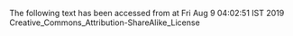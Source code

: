 The following text has been accessed from at Fri Aug 9 04:02:51 IST 2019
Creative_Commons_Attribution-ShareAlike_License
